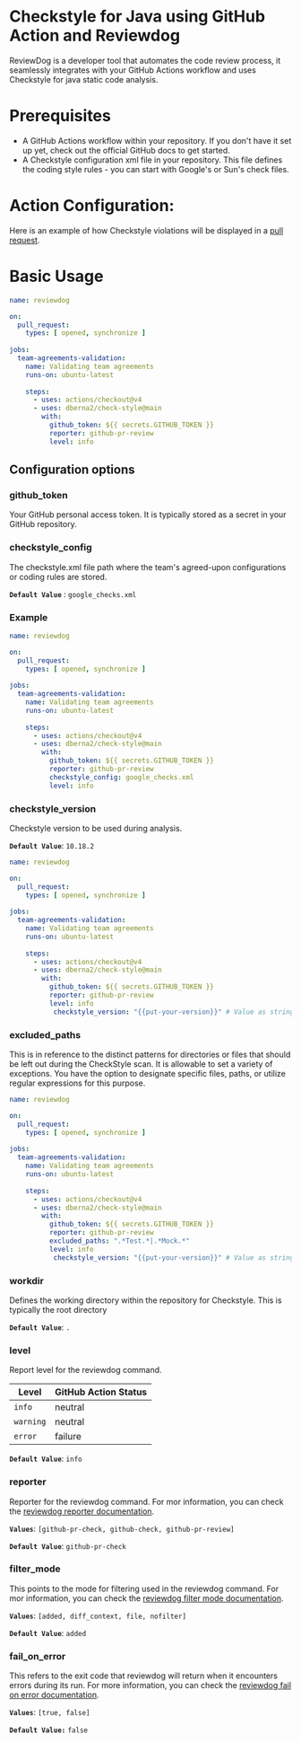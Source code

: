 # Checkstyle for Java using GitHub Action and Reviewdog

ReviewDog is a developer tool that automates the code review process, it seamlessly integrates with your GitHub Actions workflow and uses Checkstyle for java static code analysis.

# Prerequisites
* A GitHub Actions workflow within your repository. If you don't have it set up yet, check out the official GitHub docs to get started.
* A Checkstyle configuration xml file in your repository. This file defines the coding style rules - you can start with Google's or Sun's check files.

# Action Configuration:

Here is an example of how Checkstyle violations will be displayed in a [pull request](https://github.com/dberna2/java-check-style-example/pull/1).

# Basic Usage

``` yaml
name: reviewdog

on:
  pull_request:
    types: [ opened, synchronize ]
    
jobs:
  team-agreements-validation:
    name: Validating team agreements
    runs-on: ubuntu-latest
    
    steps:
      - uses: actions/checkout@v4
      - uses: dberna2/check-style@main
        with:
          github_token: ${{ secrets.GITHUB_TOKEN }}
          reporter: github-pr-review
          level: info
```

## Configuration options

### github_token

Your GitHub personal access token. It is typically stored as a secret in your GitHub repository.

### checkstyle_config

The checkstyle.xml file path where the team's agreed-upon configurations or coding rules are stored.

**`Default Value`** : `google_checks.xml`

### Example

``` yaml
name: reviewdog

on:
  pull_request:
    types: [ opened, synchronize ]
    
jobs:
  team-agreements-validation:
    name: Validating team agreements
    runs-on: ubuntu-latest
    
    steps:
      - uses: actions/checkout@v4
      - uses: dberna2/check-style@main
        with:
          github_token: ${{ secrets.GITHUB_TOKEN }}
          reporter: github-pr-review
          checkstyle_config: google_checks.xml
          level: info
```

### checkstyle_version

Checkstyle version to be used during analysis.

**`Default Value`**: `10.18.2`

``` yaml
name: reviewdog

on:
  pull_request:
    types: [ opened, synchronize ]
    
jobs:
  team-agreements-validation:
    name: Validating team agreements
    runs-on: ubuntu-latest
    
    steps:
      - uses: actions/checkout@v4
      - uses: dberna2/check-style@main
        with:
          github_token: ${{ secrets.GITHUB_TOKEN }}
          reporter: github-pr-review
          level: info
           checkstyle_version: "{{put-your-version}}" # Value as string

```

### excluded_paths

This is in reference to the distinct patterns for directories or files that should be left out during the CheckStyle scan. It is allowable to set a variety of exceptions.
You have the option to designate specific files, paths, or utilize regular expressions for this purpose.

``` yaml
name: reviewdog

on:
  pull_request:
    types: [ opened, synchronize ]
    
jobs:
  team-agreements-validation:
    name: Validating team agreements
    runs-on: ubuntu-latest
    
    steps:
      - uses: actions/checkout@v4
      - uses: dberna2/check-style@main
        with:
          github_token: ${{ secrets.GITHUB_TOKEN }}
          reporter: github-pr-review
          excluded_paths: ".*Test.*|.*Mock.*"
          level: info
           checkstyle_version: "{{put-your-version}}" # Value as string

```

### workdir

Defines the working directory within the repository for Checkstyle. This is typically the root directory

**`Default Value`**: `.`

### level

Report level for the reviewdog command.

| Level     | GitHub Action Status |
|-----------|----------------------|
| `info`    | neutral              |
| `warning` | neutral              |
| `error`   | failure              |

**`Default Value`**: `info`

### reporter

Reporter for the reviewdog command.
For mor information, you can check the [reviewdog reporter documentation](https://github.com/reviewdog/reviewdog?tab=readme-ov-file#reporters).

**`Values`**: `[github-pr-check, github-check, github-pr-review]`

**`Default Value`**: `github-pr-check`

### filter_mode

This points to the mode for filtering used in the reviewdog command.
For mor information, you can check the [reviewdog filter mode documentation](https://github.com/reviewdog/reviewdog?tab=readme-ov-file#filter-mode).

**`Values`**: `[added, diff_context, file, nofilter]`

**`Default Value`**: `added`

### fail_on_error

This refers to the exit code that reviewdog will return when it encounters errors during its run. For more 
information, you can check the [reviewdog fail on error documentation](https://github.com/reviewdog/reviewdog?tab=readme-ov-file#exit-codes).

**`Values`**: `[true, false]`

**`Default Value:`** `false`

